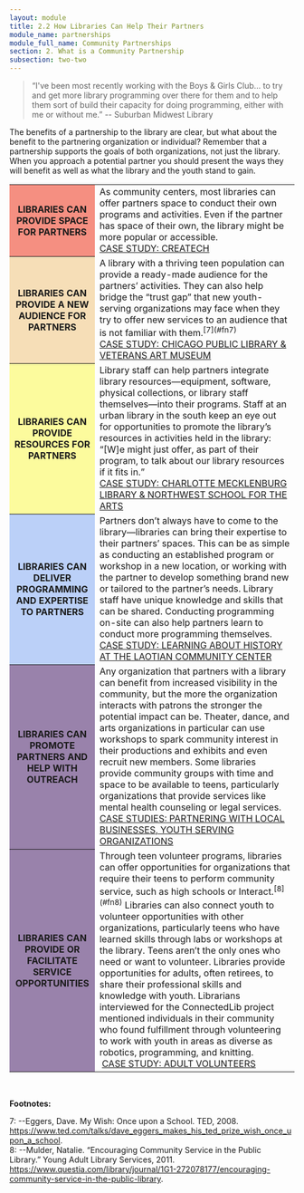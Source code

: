 ```yaml
---
layout: module
title: 2.2 How Libraries Can Help Their Partners
module_name: partnerships
module_full_name: Community Partnerships
section: 2. What is a Community Partnership
subsection: two-two
---
```


>“I've been most recently working with the Boys & Girls Club... to try and get more library programming over there for them and to help them sort of build their capacity for doing programming, either with me or without me.” -- Suburban Midwest Library

The benefits of a partnership to the library are clear, but what about the benefit to the partnering organization or individual? Remember that a partnership supports the goals of both organizations, not just the library. When you approach a potential partner you should present the ways they will benefit as well as what the library and the youth stand to gain.  


<table>
<tr><th style="background-color:#F58F81" width="30%">LIBRARIES CAN PROVIDE SPACE FOR PARTNERS</tH><td>As community centers, most libraries can offer partners space to conduct their own programs and activities. Even if the partner has space of their own, the library might be more popular or accessible.<br>
  <a href="" target="_blank">CASE STUDY: CREATECH</a></td></tr>

<tr><th style="background-color:#F6DEB7" width="30%">LIBRARIES CAN PROVIDE A NEW AUDIENCE FOR PARTNERS</th><td>A library with a thriving teen population can provide a ready-made audience for the partners’ activities. They can also help bridge the “trust gap” that new youth-serving organizations may face when they try to offer new services to an audience that is not familiar with them.<sup>[7](#fn7)</sup><br>
<a href="" target="_blank">CASE STUDY: CHICAGO PUBLIC LIBRARY & VETERANS ART MUSEUM</a></td></tr>

<tr><th style="background-color:#FCFB9D" width="30%">LIBRARIES CAN PROVIDE RESOURCES FOR PARTNERS</th><td>Library staff can help partners integrate library resources—equipment, software, physical collections, or library staff themselves—into their programs. Staff at an urban library in the south keep an eye out for opportunities to promote the library’s resources in activities held in the library: “[W]e might just offer, as part of their program, to talk about our library resources if it fits in.”<br><a href="" target="_blank">CASE STUDY: CHARLOTTE MECKLENBURG LIBRARY & NORTHWEST SCHOOL FOR THE ARTS</a></td></tr>

<tr><th style="background-color:#BBD0F8" width="30%">LIBRARIES CAN DELIVER PROGRAMMING AND EXPERTISE TO PARTNERS</th><td>Partners don’t always have to come to the library—libraries can bring their expertise to their partners’ spaces. This can be as simple as conducting an established program or workshop in a new location, or working with the partner to develop something brand new or tailored to the partner’s needs. Library staff have unique knowledge and skills that can be shared. Conducting programming on-site can also help partners learn to conduct more programming themselves.<br><a href="" target="_blank">CASE STUDY: LEARNING ABOUT HISTORY AT THE LAOTIAN COMMUNITY CENTER</a></td></tr>

<tr><th style="background-color:#9982AB" width="30%">LIBRARIES CAN PROMOTE PARTNERS AND HELP WITH OUTREACH</th><td>Any organization that partners with a library can benefit from increased visibility in the community, but the more the organization interacts with patrons the stronger the potential impact can be. Theater, dance, and arts organizations in particular can use workshops to spark community interest in their productions and exhibits and even recruit new members. Some libraries provide community groups with time and space to be available to teens, particularly organizations that provide services like mental health counseling or legal services.<br><a href="" target="_blank">CASE STUDIES: PARTNERING WITH LOCAL BUSINESSES, YOUTH SERVING ORGANIZATIONS</a></td></tr>

<tr><th bgcolor="#9982AB" width="30%">LIBRARIES CAN PROVIDE OR FACILITATE SERVICE OPPORTUNITIES</th><td>Through teen volunteer programs, libraries can offer opportunities for organizations that require their teens to perform community service, such as high schools or Interact.<sup>[8](#fn8)</sup> Libraries can also connect youth to volunteer opportunities with other organizations, particularly teens who have learned skills through labs or workshops at the library.  
Teens aren’t the only ones who need or want to volunteer. Libraries provide opportunities for adults, often retirees, to share their professional skills and knowledge with youth. Librarians interviewed for the ConnectedLib project mentioned individuals in their community who found fulfillment through volunteering to work with youth in areas as diverse as robotics, programming, and knitting.<br> <a href="" target="_blank">CASE STUDY: ADULT VOLUNTEERS</a></td></tr>
</table>
<br>

**Footnotes:**

<a name="fn7">7</a>:  --Eggers, Dave. My Wish: Once upon a School. TED, 2008. <https://www.ted.com/talks/dave_eggers_makes_his_ted_prize_wish_once_upon_a_school>.<br>
<a name="fn8">8</a>:  --Mulder, Natalie. “Encouraging Community Service in the Public Library.” Young Adult Library Services, 2011. <https://www.questia.com/library/journal/1G1-272078177/encouraging-community-service-in-the-public-library>.

